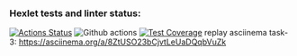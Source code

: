 ### Hexlet tests and linter status:

[![Actions Status](https://github.com/yappy05/frontend-project-46/actions/workflows/hexlet-check.yml/badge.svg)](https://github.com/yappy05/frontend-project-46/actions)
![Github actions](https://github.com/yappy05/frontend-project-46/actions/workflows/nodejs.yml/badge.svg)
[![Test Coverage](https://api.codeclimate.com/v1/badges/1f447f978a38f7e3da2d/test_coverage)](https://codeclimate.com/github/yappy05/frontend-project-46/test_coverage)
replay asciinema task-3: https://asciinema.org/a/8ZtUSO23bCjvtLeUaDQqbVuZk
